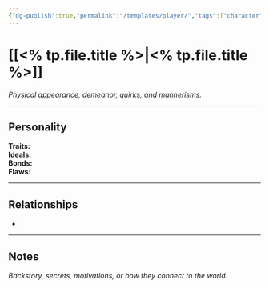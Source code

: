 ```yaml
---
{"dg-publish":true,"permalink":"/templates/player/","tags":["character","player"],"noteIcon":"","created":"2025-10-26T08:08:36.476-07:00","updated":"2025-10-27T13:41:10.814-07:00"}
---
```



# [[<% tp.file.title %>\|<% tp.file.title %>]]
*Physical appearance, demeanor, quirks, and mannerisms.*

---

## Personality
**Traits:**  
**Ideals:**  
**Bonds:**  
**Flaws:**  

---

## Relationships
- 

---

## Notes
*Backstory, secrets, motivations, or how they connect to the world.*
